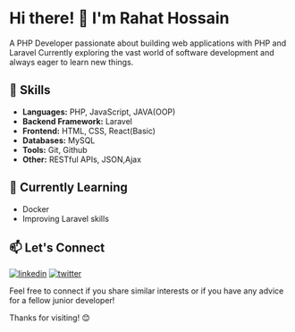 <div class="main">
  <div class="intro">
    <h1>Hi there! 👋 I'm Rahat Hossain </h1>
    <p>A PHP Developer passionate about building web applications with PHP and Laravel Currently exploring the vast world of 
    software development and always eager to learn new things.</p>
  </div>
  <div class="skill">
    <h2>🔧 Skills</h2>
    <ul>
      <li><strong>Languages:</strong> PHP, JavaScript, JAVA(OOP)</li>
      <li><strong>Backend Framework:</strong> Laravel</li>
      <li><strong>Frontend:</strong> HTML, CSS, React(Basic)</li></li>
      <li><strong>Databases:</strong> MySQL</li>
      <li><strong>Tools:</strong> Git, Github</li>
      <li><strong>Other:</strong> RESTful APIs, JSON,Ajax</li>
    </ul>
  </div>
  <div class="learning">
    <h2>🌱 Currently Learning</h2>
    <ul>
      <li>Docker</li>
      <li>Improving Laravel skills</li>
  </div>
  <div>
    <h2>📫 Let's Connect</h2>
      <p dir="auto"><a href="https://www.linkedin.com/in/rahathossaino/" rel="nofollow"><img                      src="https://camo.githubusercontent.com/2b91ca452712585ded21c915eefcf36ea6d69716da98590a76308ab959b61807/68747470733a2f2f696d672e736869656c64732e696f2f62616467652f6c696e6b6564696e2d3041363643323f7374796c653d666f722d7468652d6261646765266c6f676f3d6c696e6b6564696e266c6f676f436f6c6f723d7768697465" alt="linkedin" data-canonical-src="https://img.shields.io/badge/linkedin-0A66C2?style=for-the-badge&amp;logo=linkedin&amp;logoColor=white" style="max-width: 100%;"></a>
<a href="https://twitter.com/rahathossaino" rel="nofollow"><img src="https://camo.githubusercontent.com/512d0d5b4ce59118463471af08f474c77a9414dbb926dbad6073ac56378a12e3/68747470733a2f2f696d672e736869656c64732e696f2f62616467652f747769747465722d3144413146323f7374796c653d666f722d7468652d6261646765266c6f676f3d74776974746572266c6f676f436f6c6f723d7768697465" alt="twitter" data-canonical-src="https://img.shields.io/badge/twitter-1DA1F2?style=for-the-badge&amp;logo=twitter&amp;logoColor=white" style="max-width: 100%;"></a></p>
    <p>Feel free to connect if you share similar interests or if you have any advice for a fellow junior developer!</p>
    <p>Thanks for visiting! 😊</p>
  </div>
</div>
